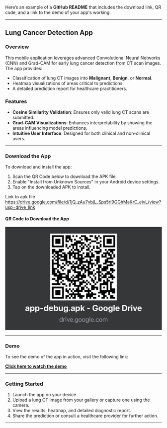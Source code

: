 Here’s an example of a **GitHub README** that includes the download link, QR code, and a link to the demo of your app's working:

---

## Lung Cancer Detection App

### Overview
This mobile application leverages advanced Convolutional Neural Networks (CNN) and Grad-CAM for early lung cancer detection from CT scan images. The app provides:
- Classification of lung CT images into **Malignant**, **Benign**, or **Normal**.
- Heatmap visualizations of areas critical to predictions.
- A detailed prediction report for healthcare practitioners.

### Features
- **Cosine Similarity Validation**: Ensures only valid lung CT scans are submitted.
- **Grad-CAM Visualizations**: Enhances interpretability by showing the areas influencing model predictions.
- **Intuitive User Interface**: Designed for both clinical and non-clinical users.

---

### **Download the App**
To download and install the app:

1. Scan the QR Code below to download the APK file.
2. Enable "Install from Unknown Sources" in your Android device settings.
3. Tap on the downloaded APK to install.

Link to apk file
https://drive.google.com/file/d/1jQ_zAu7vbjL_Sps5rl9GGhMaKrC_eivL/view?usp=drive_link

#### QR Code to Download the App
![QR Code](https://github.com/Anonymous00714/anonymous/blob/main/QR-Code.jpeg)

---

### **Demo**
To see the demo of the app in action, visit the following link:

**[Click here to watch the demo](https://drive.google.com/file/d/1n2BosrPkAdpJKsgaeINOzmL8U1z8oFOm/view?usp=sharing)**

---

### **Getting Started**
1. Launch the app on your device.
2. Upload a lung CT image from your gallery or capture one using the camera.
3. View the results, heatmap, and detailed diagnostic report.
4. Share the prediction or consult a healthcare provider for further action.

---
